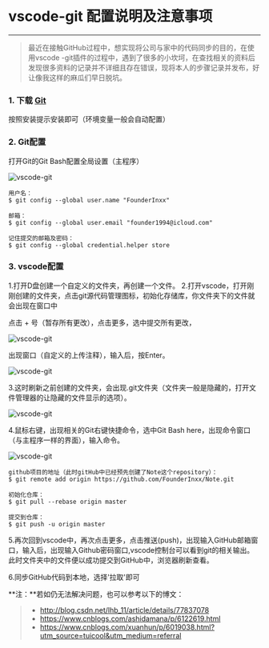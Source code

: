 # vscode-git 配置说明及注意事项

------

>最近在接触GitHub过程中，想实现将公司与家中的代码同步的目的，在使用vscode -git插件的过程中，遇到了很多的小坎坷，在查找相关的资料后发现很多资料的记录并不详细且存在错误，现将本人的步骤记录并发布，好让像我这样的麻瓜们早日脱坑。

### 1. 下载 [Git](https://git-scm.com/)
按照安装提示安装即可（环境变量一般会自动配置）

### 2. Git配置
打开Git的Git Bash配置全局设置（主程序）

![vscode-git](http://p3nlrkpll.bkt.clouddn.com/vscode-git-2.png)

```
用户名：
$ git config --global user.name "FounderInxx"

邮箱：
$ git config --global user.email "founder1994@icloud.com"

记住提交的邮箱及密码：
$ git config --global credential.helper store
```

### 3. vscode配置
1.打开D盘创建一个自定义的文件夹，再创建一个文件。
2.打开vscode，打开刚刚创建的文件夹，点击git源代码管理图标，初始化存储库，你文件夹下的文件就会出现在窗口中

点击 + 号（暂存所有更改），点击更多，选中提交所有更改，

![vscode-git](http://p3nlrkpll.bkt.clouddn.com/vscode-git-5.png)

出现窗口（自定义的上传注释），输入后，按Enter。

![vscode-git](http://p3nlrkpll.bkt.clouddn.com/vscode-git-4.png)

3.这时刷新之前创建的文件夹，会出现.git文件夹（文件夹一般是隐藏的，打开文件管理器的让隐藏的文件显示的选项）。

![vscode-git](http://p3nlrkpll.bkt.clouddn.com/vscode-git-1.png)

4.鼠标右键，出现相关的Git右键快捷命令，选中Git Bash here，出现命令窗口（与主程序一样的界面），输入命令。

![vscode-git](http://p3nlrkpll.bkt.clouddn.com/vscode-git-3.png)

```
github项目的地址（此时gitHub中已经预先创建了Note这个repository）：
$ git remote add origin https://github.com/FounderInxx/Note.git

初始化仓库：
$ git pull --rebase origin master

提交到仓库：
$ git push -u origin master
```

5.再次回到vscode中，再次点击更多，点击推送(push)，出现输入GitHub邮箱窗口，输入后，出现输入Github密码窗口,vscode控制台可以看到git的相关输出。
此时文件夹中的文件便以成功提交到GitHub中，浏览器刷新查看。

6.同步GitHub代码到本地，选择'拉取'即可

**注：**若如仍无法解决问题，也可以参考以下的博文：
> * http://blog.csdn.net/lhb_11/article/details/77837078
> * https://www.cnblogs.com/ashidamana/p/6122619.html
> * https://www.cnblogs.com/xuanhun/p/6019038.html?utm_source=tuicool&utm_medium=referral
